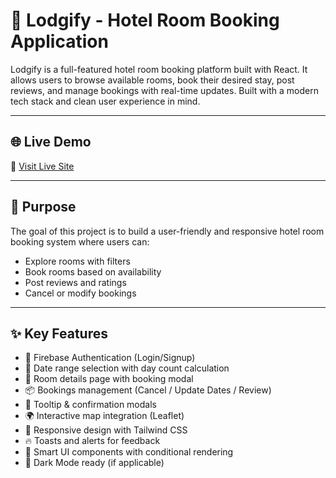 # 🏨 Lodgify - Hotel Room Booking Application

Lodgify is a full-featured hotel room booking platform built with React. It allows users to browse available rooms, book their desired stay, post reviews, and manage bookings with real-time updates. Built with a modern tech stack and clean user experience in mind.

---

## 🌐 Live Demo

🔗 [Visit Live Site](https://assignment-11-1acf0.web.app/)

---

## 🎯 Purpose

The goal of this project is to build a user-friendly and responsive hotel room booking system where users can:
- Explore rooms with filters
- Book rooms based on availability
- Post reviews and ratings
- Cancel or modify bookings

---

## ✨ Key Features

- 🔐 Firebase Authentication (Login/Signup)
- 📅 Date range selection with day count calculation
- 🏨 Room details page with booking modal
- 📦 Bookings management (Cancel / Update Dates / Review)
- 💬 Tooltip & confirmation modals
- 🌍 Interactive map integration (Leaflet)
- 🔄 Responsive design with Tailwind CSS
- 🔥 Toasts and alerts for feedback
- 🧠 Smart UI components with conditional rendering
- 🌙 Dark Mode ready (if applicable)
